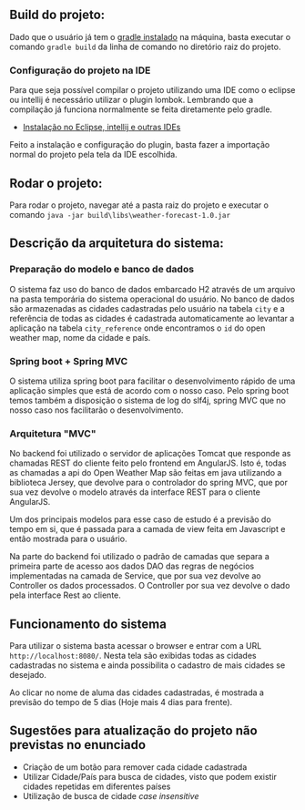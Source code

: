 ## Build do projeto:
Dado que o usuário já tem o [gradle instalado](https://docs.gradle.org/current/userguide/installation.html) na máquina, basta executar o comando `gradle build` da linha de comando no diretório raiz do projeto.

### Configuração do projeto na IDE
Para que seja possível compilar o projeto utilizando uma IDE como o eclipse ou intellij é necessário utilizar o plugin lombok. Lembrando que
a compilação já funciona normalmente se feita diretamente pelo gradle.
- [Instalação no Eclipse, intellij e outras IDEs](https://projectlombok.org/download.html)

Feito a instalação e configuração do plugin, basta fazer a importação normal do projeto pela tela da IDE escolhida.

## Rodar o projeto:
Para rodar o projeto, navegar até a pasta raiz do projeto e executar o comando `java -jar build\libs\weather-forecast-1.0.jar`

## Descrição da arquitetura do sistema:
### Preparação do modelo e banco de dados
O sistema faz uso do banco de dados embarcado H2 através de um arquivo na pasta temporária do sistema operacional do usuário.
No banco de dados são armazenadas as cidades cadastradas pelo usuário na tabela `city` e a referência de todas as cidades é cadastrada automaticamente
ao levantar a aplicação na tabela `city_reference` onde encontramos o `id` do open weather map, nome da cidade e país.

### Spring boot + Spring MVC
O sistema utiliza spring boot para facilitar o desenvolvimento rápido de uma aplicação simples que está de acordo com o nosso caso. Pelo
spring boot temos também a disposição o sistema de log do slf4j, spring MVC que no nosso caso nos facilitarão o desenvolvimento. 

### Arquitetura "MVC"
No backend foi utilizado o servidor de aplicações Tomcat que responde as chamadas REST do cliente feito pelo frontend em AngularJS.
Isto é, todas as chamadas a api do Open Weather Map são feitas em java utilizando a biblioteca Jersey, que devolve para o controlador do spring MVC,
que por sua vez devolve o modelo através da interface REST para o cliente AngularJS.

Um dos principais modelos para esse caso de estudo é a previsão do tempo em si, que é passada para a camada de view feita em Javascript e então mostrada
para o usuário.

Na parte do backend foi utilizado o padrão de camadas que separa a primeira parte de acesso aos dados DAO das regras de negócios implementadas na camada
de Service, que por sua vez devolve ao Controller os dados processados. O Controller por sua vez devolve o dado pela interface Rest ao cliente.

## Funcionamento do sistema
Para utilizar o sistema basta acessar o browser e entrar com a URL `http://localhost:8080/`. Nesta tela são exibidas todas as cidades cadastradas no
sistema e ainda possibilita o cadastro de mais cidades se desejado.

Ao clicar no nome de aluma das cidades cadastradas, é mostrada a previsão do tempo de 5 dias (Hoje mais 4 dias para frente).

## Sugestões para atualização do projeto não previstas no enunciado
- Criação de um botão para remover cada cidade cadastrada
- Utilizar Cidade/País para busca de cidades, visto que podem existir cidades repetidas em diferentes países
- Utilização de busca de cidade *case insensitive*